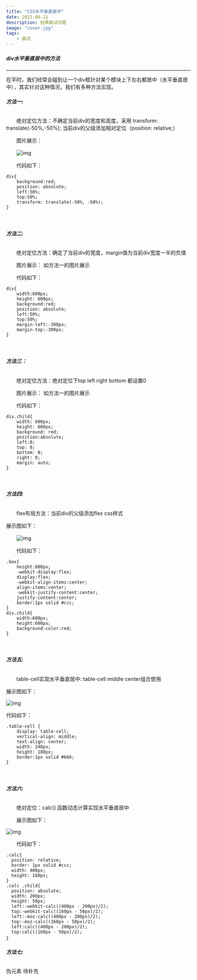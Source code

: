 ```yaml
---
title: "CSS水平垂直居中"
date: 2021-06-21
description: 经典面试问题
image: "cover.jpg"
tags:
    - 面试
---
```


##### div水平垂直居中的方法

---

在平时，我们经常会碰到让一个div框针对某个模块上下左右都居中（水平垂直居中），其实针对这种情况，我们有多种方法实现。

###### **方法一:**

　　绝对定位方法：不确定当前div的宽度和高度，采用 transform: translate(-50%,-50%); 当前div的父级添加相对定位（position: relative;）

　　图片展示：

　　![img](1.png)

　　代码如下：

```
div{
    background:red;
    position: absolute;
    left:50%;
    top:50%;
    transform: translate(-50%, -50%);
}
```

　

###### **方法二:**

　　绝对定位方法：确定了当前div的宽度，margin值为当前div宽度一半的负值

　　图片展示： 如方法一的图片展示

　　代码如下：

```
div{
    width:600px;
    height: 600px;
    background:red;
    position: absolute;
    left:50%;
    top:50%;
    margin-left:-300px;
    margin-top:-300px;
}
```

　　

###### **方法三：**

　　绝对定位方法：绝对定位下top left right bottom 都设置0

　　图片展示： 如方法一的图片展示

　　代码如下：

```
div.child{
    width: 600px;
    height: 600px;
    background: red;
    position:absolute;
    left:0;
    top: 0;
    bottom: 0;
    right: 0;
    margin: auto;
}
```

　　

###### **方法四:**

　　flex布局方法：当前div的父级添加flex css样式

   展示图如下：

　　![img](2.png)

　　代码如下：

```
.box{
    height:800px;
    -webkit-display:flex;
    display:flex;
    -webkit-align-items:center;
    align-items:center;
    -webkit-justify-content:center;
    justify-content:center;
    border:1px solid #ccc;
}
div.child{
    width:600px;
    height:600px;
    background-color:red;
}
```

　　

###### **方法五:**

　　table-cell实现水平垂直居中: table-cell middle center组合使用

   展示图如下：

  ![img](3.png)

   代码如下：

```
.table-cell {
    display: table-cell;
    vertical-align: middle;
    text-align: center;
    width: 240px;
    height: 180px;
    border:1px solid #666;
}
```

　　

###### **方法六:**

　　绝对定位：calc() 函数动态计算实现水平垂直居中

　　展示图如下：

![img](4.png)

　　代码如下：

```
.calc{
  position: relative;
  border: 1px solid #ccc;
  width: 400px;
  height: 160px;
}
.calc .child{
  position: absolute;
  width: 200px;
  height: 50px;
  left:-webkit-calc((400px - 200px)/2);
  top:-webkit-calc((160px - 50px)/2);
  left:-moz-calc((400px - 200px)/2);
  top:-moz-calc((160px - 50px)/2);
  left:calc((400px - 200px)/2);
  top:calc((160px - 50px)/2);
}　　
```



###### **方法七:**

伪元素 待补充
